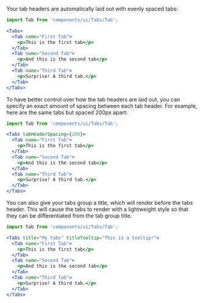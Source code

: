 Your tab headers are automatically laid out with evenly spaced tabs:

```jsx
import Tab from 'components/ui/Tabs/Tab';

<Tabs>
  <Tab name="First Tab">
    <p>This is the first tab</p>
  </Tab>
  <Tab name="Second Tab">
    <p>And this is the second tab</p>
  </Tab>
  <Tab name="Third Tab">
    <p>Surprise! A third tab.</p>
  </Tab>
</Tabs>
```

To have better control over how the tab headers are laid out, you can specify an exact amount of spacing between each tab header. For example, here are the same tabs but spaced 200px apart:
```jsx
import Tab from 'components/ui/Tabs/Tab';

<Tabs tabHeaderSpacing={200}>
  <Tab name="First Tab">
    <p>This is the first tab</p>
  </Tab>
  <Tab name="Second Tab">
    <p>And this is the second tab</p>
  </Tab>
  <Tab name="Third Tab">
    <p>Surprise! A third tab.</p>
  </Tab>
</Tabs>
```

You can also give your tabs group a title, which will render before the tabs header. This will cause the tabs to render with a lightweight style so that they can be differentiated from the tab group title.
```jsx
import Tab from 'components/ui/Tabs/Tab';

<Tabs title="My Tabs" titleTooltip="This is a tooltip!">
  <Tab name="First Tab">
    <p>This is the first tab</p>
  </Tab>
  <Tab name="Second Tab">
    <p>And this is the second tab</p>
  </Tab>
  <Tab name="Third Tab">
    <p>Surprise! A third tab.</p>
  </Tab>
</Tabs>
```
